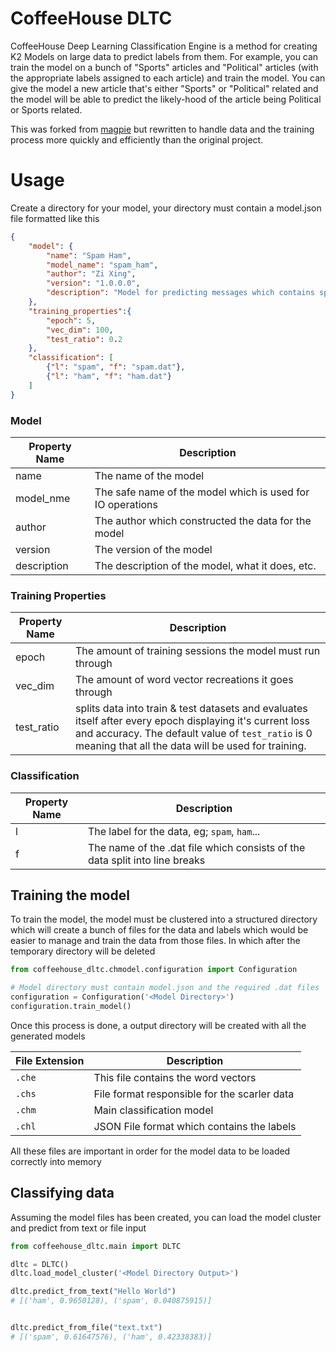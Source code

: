 # CoffeeHouse DLTC

CoffeeHouse Deep Learning Classification Engine is a method for creating K2 Models on large data
to predict labels from them. For example, you can train the model on a bunch of "Sports" articles
and "Political" articles (with the appropriate labels assigned to each article) and train the
model. You can give the model a new article that's either "Sports" or "Political" related and 
the model will be able to predict the likely-hood of the article being Political or Sports related.

This was forked from [magpie](https://github.com/inspirehep/magpie) but rewritten to handle data
and the training process more quickly and efficiently than the original project. 

# Usage

Create a directory for your model, your directory must contain a model.json file
formatted like this

```json
{
    "model": {
        "name": "Spam Ham",
        "model_name": "spam_ham",
        "author": "Zi Xing",
        "version": "1.0.0.0",
        "description": "Model for predicting messages which contains spam or ham"
    },
    "training_properties":{
        "epoch": 5,
        "vec_dim": 100,
        "test_ratio": 0.2
    },
    "classification": [
        {"l": "spam", "f": "spam.dat"},
        {"l": "ham", "f": "ham.dat"}
    ]
}
 ```

### Model

| Property Name | Description                                                |
|---------------|------------------------------------------------------------|
| name          | The name of the model                                      |
| model_nme     | The safe name of the model which is used for IO operations |
| author        | The author which constructed the data for the model        |
| version       | The version of the model                                   |
| description   | The description of the model, what it does, etc.           |


### Training Properties

| Property Name | Description                                                                                                                                                                                                           |
|---------------|-----------------------------------------------------------------------------------------------------------------------------------------------------------------------------------------------------------------------|
| epoch         | The amount of training sessions the model must run through                                                                                                                                                            |
| vec_dim       | The amount of word vector recreations it goes through                                                                                                                                                                 |
| test_ratio    | splits data into train & test datasets and evaluates itself after every epoch displaying it's current loss and accuracy. The default value of  `test_ratio` is 0 meaning that all the data will be used for training. |

### Classification

| Property Name | Description                                                                 |
|---------------|-----------------------------------------------------------------------------|
| l             | The label for the data, eg; `spam`, `ham`...                                |
| f             | The name of the .dat file which consists of the data split into line breaks |


## Training the model

To train the model, the model must be clustered into a structured directory which will create a
bunch of files for the data and labels which would be easier to manage and train the data from
those files. In which after the temporary directory will be deleted

```python
from coffeehouse_dltc.chmodel.configuration import Configuration

# Model directory must contain model.json and the required .dat files
configuration = Configuration('<Model Directory>')
configuration.train_model()
```

Once this process is done, a output directory will be created with all the generated models

| File Extension | Description                                  |
|----------------|----------------------------------------------|
| `.che`         | This file contains the word vectors          |
| `.chs`         | File format responsible for the scarler data |
| `.chm`         | Main classification model                    |
| `.chl`         | JSON File format which contains the labels   |

All these files are important in order for the model data to be loaded correctly into memory


## Classifying data

Assuming the model files has been created, you can load the model cluster and
predict from text or file input

```python
from coffeehouse_dltc.main import DLTC

dltc = DLTC()
dltc.load_model_cluster('<Model Directory Output>')

dltc.predict_from_text("Hello World")
# [('ham', 0.9650128), ('spam', 0.040875915)]


dltc.predict_from_file("text.txt")
# [('spam', 0.61647576), ('ham', 0.42338383)]
```